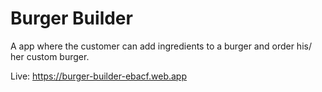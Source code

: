 # Burger Builder

A app where the customer can add ingredients to a burger and order his/ her custom burger.

Live: https://burger-builder-ebacf.web.app
